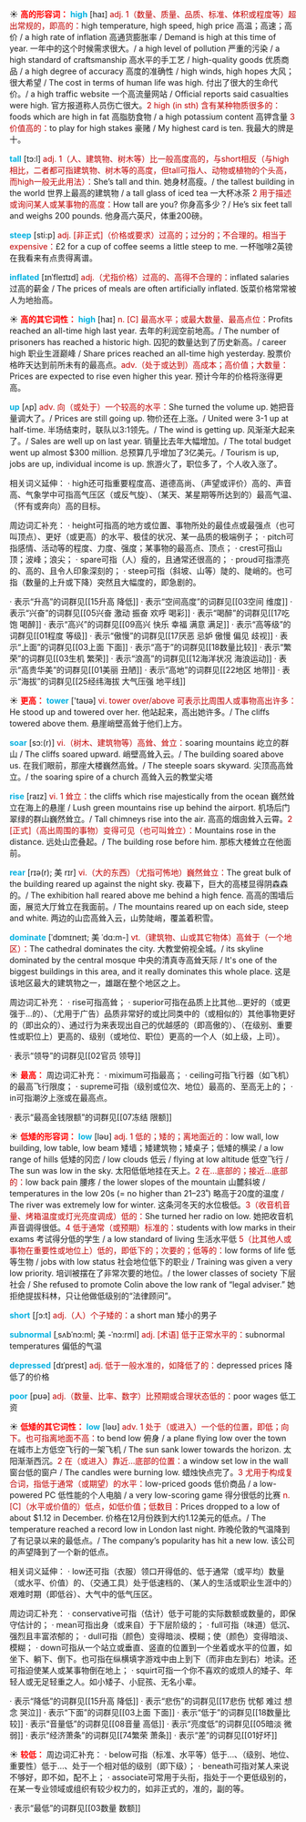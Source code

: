 ☀ <font color="red">**高的形容词：**</font>
<font color="sky blue">**high**</font> [haɪ] 
<font color="#c00000">adj. 1（数量、质量、品质、标准、体积或程度等）超出常规的，即高的：</font>high temperature, high speed, high price 高温；高速；高价 / a high rate of inflation 高通货膨胀率 / Demand is high at this time of year. 一年中的这个时候需求很大。/ a high level of pollution 严重的污染 / a high standard of craftsmanship 高水平的手工艺 / high-quality goods 优质商品 / a high degree of accuracy 高度的准确性 / high winds, high hopes 大风；很大希望 / The cost in terms of human life was high. 付出了很大的生命代价。/ a high traffic website 一个高流量网站 / Official reports said casualties were high. 官方报道称人员伤亡很大。<font color="#c00000">2 high (in sth) 含有某种物质很多的：</font>foods which are high in fat 高脂肪食物 / a high potassium content 高钾含量 <font color="#c00000">3 价值高的：</font>to play for high stakes 豪赌 / My highest card is ten. 我最大的牌是十。

<font color="sky blue">**tall**</font> [tɔ:l] 
<font color="#c00000">adj. 1（人、建筑物、树木等）比一般高度高的，与short相反（与high相比，二者都可指建筑物、树木等的高度，但tall可指人、动物或植物的个头高，而high一般无此用法）：</font>She’s tall and thin. 她身材高瘦。/ the tallest building in the world 世界上最高的建筑物 / a tall glass of iced tea 一大杯冰茶 <font color="#c00000">2 用于描述或询问某人或某事物的高度：</font>How tall are you? 你身高多少？/ He’s six feet tall and weighs 200 pounds. 他身高六英尺，体重200磅。

<font color="sky blue">**steep**</font> [sti:p] 
<font color="#c00000">adj. [非正式]（价格或要求）过高的；过分的；不合理的。相当于expensive：</font>£2 for a cup of coffee seems a little steep to me. 一杯咖啡2英镑在我看来有点贵得离谱。
           
<font color="sky blue">**inflated**</font> [ɪnˈfleɪtɪd]
<font color="#c00000">adj.（尤指价格）过高的、高得不合理的：</font>inflated salaries 过高的薪金 / The prices of meals are often artificially inflated. 饭菜价格常常被人为地抬高。

☀ <font color="red">**高的其它词性：**</font>
<font color="sky blue">**high**</font> [haɪ] 
<font color="#c00000">n. [C] 最高水平；或最大数量、最高点位：</font>Profits reached an all-time high last year. 去年的利润空前地高。/ The number of prisoners has reached a historic high. 囚犯的数量达到了历史新高。/ career high 职业生涯巅峰 / Share prices reached an all-time high yesterday. 股票价格昨天达到前所未有的最高点。<font color="#c00000">adv.（处于或达到）高成本；高价值；大数量：</font>Prices are expected to rise even higher this year. 预计今年的价格将涨得更高。

<font color="sky blue">**up**</font> [ʌp] 
<font color="#c00000">adv. 向（或处于）一个较高的水平：</font>She turned the volume up. 她把音量调大了。/ Prices are still going up. 物价还在上涨。/ United were 3-1 up at half-time. 半场结束时，联队以3:1领先。/ The wind is getting up. 风渐渐大起来了。/ Sales are well up on last year. 销量比去年大幅增加。/ The total budget went up almost $300 million. 总预算几乎增加了3亿美元。/ Tourism is up, jobs are up, individual income is up. 旅游火了，职位多了，个人收入涨了。

相关词义延伸：
· high还可指重要程度高、道德高尚、（声望或评价）高的、声音高、气象学中可指高气压区（或反气旋）、（某天、某星期等所达到的）最高气温、（怀有或奔向）高的目标。

周边词汇补充：
· height可指高的地方或位置、事物所处的最佳点或最强点（也可叫顶点）、更好（或更高）的水平、极佳的状况、某一品质的极端例子；
· pitch可指感情、活动等的程度、力度、强度；某事物的最高点、顶点；
· crest可指山顶；波峰；浪尖；
· spare可指（人）瘦的，且通常还很高的；
· proud可指漂亮的、高的、且令人印象深刻的；
· steep可指（斜坡、山等）陡的、陡峭的。也可指（数量的上升或下降）突然且大幅度的，即急剧的。

· 表示“升高”的词群见[[15升高 降低]]
· 表示“空间高度”的词群见[[03空间 维度]]
· 表示“兴奋”的词群见[[05兴奋 激动 振奋 欢呼 喝彩]]
· 表示“喝醉”的词群见[[17吃饱 喝醉]]
· 表示“高兴”的词群见[[09高兴 快乐 幸福 满意 满足]]
· 表示“高等级”的词群见[[01程度 等级]]
· 表示“傲慢”的词群见[[17厌恶 忌妒 傲慢 偏见 歧视]]
· 表示“上面”的词群见[[03上面 下面]]
· 表示“高于”的词群见[[18数量比较]]
· 表示“繁荣”的词群见[[03生机 繁荣]]
· 表示“浪高”的词群见[[12海洋状况 海浪运动]]
· 表示“高贵华美”的词群见[[01美丽 丑陋]]
· 表示“高地”的词群见[[22地区 地带]]
· 表示“海拔”的词群见[[25经纬海拔 大气压强 地平线]]

☀ <font color="red">**更高：**</font>
<font color="sky blue">**tower**</font> ['taʊə] 
<font color="#c00000">vi. tower over/above 可表示比周围人或事物高出许多：</font>He stood up and towered over her. 他站起来，高出她许多。/ The cliffs towered above them. 悬崖峭壁高耸于他们上方。
           
<font color="sky blue">**soar**</font> [sɔ:(r)]
<font color="#c00000">vi.（树木、建筑物等）高耸、耸立：</font>soaring mountains 屹立的群山 / The cliffs soared upward. 峭壁高耸入云。/ The building soared above us. 在我们眼前，那座大楼巍然高耸。/ The steeple soars skyward. 尖顶高高耸立。/ the soaring spire of a church 高耸入云的教堂尖塔
           
<font color="sky blue">**rise**</font> [raɪz] 
<font color="#c00000">vi. 1 耸立：</font>the cliffs which rise majestically from the ocean 巍然耸立在海上的悬崖 / Lush green mountains rise up behind the airport. 机场后门翠绿的群山巍然耸立。/ Tall chimneys rise into the air. 高高的烟囱耸入云霄。<font color="#c00000">2 [正式]（高出周围的事物）变得可见（也可叫耸立）：</font>Mountains rose in the distance. 远处山峦叠起。/ The building rose before him. 那栋大楼耸立在他面前。
           
<font color="sky blue">**rear**</font> [rɪə(r); 美 rɪr]
<font color="#c00000">vi.（大的东西）（尤指可怖地）巍然耸立：</font>The great bulk of the building reared up against the night sky. 夜幕下，巨大的高楼显得阴森森的。/ The exhibition hall reared above me behind a high fence. 高高的围墙后面，展览大厅耸立在我面前。/ The mountains reared up on each side, steep and white. 两边的山峦高耸入云，山势陡峭，覆盖着积雪。

<font color="sky blue">**dominate**</font> [ˈdɒmɪneɪt; 美 ˈdɑ:m-]
<font color="#c00000">vt.（建筑物、山或其它物体）高耸于（一个地区）：</font>The cathedral dominates the city. 大教堂俯视全城。/ its skyline dominated by the central mosque 中央的清真寺高耸天际 / It's one of the biggest buildings in this area, and it really dominates this whole place. 这是该地区最大的建筑物之一，雄踞在整个地区之上。

周边词汇补充：
· rise可指高耸；
· superior可指在品质上比其他…更好的（或更强于…的）、（尤用于广告）品质非常好的或比同类中的（或相似的）其他事物更好的（即出众的）、通过行为来表现出自己的优越感的（即高傲的）、（在级别、重要性或职位上）更高的、级别（或地位、职位）更高的一个人（如上级，上司）。

· 表示“领导”的词群见[[02官员 领导]]

☀ <font color="red">**最高：**</font>
周边词汇补充：
· miximum可指最高；
· ceiling可指飞行器（如飞机）的最高飞行限度；
· supreme可指（级别或位次、地位）最高的、至高无上的；
· in可指潮汐上涨或在最高点。

· 表示“最高金钱限额”的词群见[[07冻结 限额]]

☀ <font color="red">**低矮的形容词：**</font>
<font color="sky blue">**low**</font> [ləʊ] 
<font color="#c00000">adj. 1 低的；矮的；离地面近的：</font>low wall, low building, low table, low beam 矮墙；矮建筑物；矮桌子；低矮的横梁 / a low range of hills 低矮的冈峦 / low clouds 低云 / flying at low altitude 低空飞行 / The sun was low in the sky. 太阳低低地挂在天上。<font color="#c00000">2 在…底部的；接近…底部的：</font>low back pain 腰疼 / the lower slopes of the mountain 山麓斜坡 / temperatures in the low 20s (= no higher than 21–23˚) 略高于20度的温度 / The river was extremely low for winter. 这条河冬天的水位极低。<font color="#c00000">3（收音机音量、烤箱温度或灯光亮度调成）低的：</font>She turned her radio on low. 她把收音机声音调得很低。<font color="#c00000">4 低于通常（或预期）标准的：</font>students with low marks in their exams 考试得分低的学生 / a low standard of living 生活水平低 <font color="#c00000">5（比其他人或事物在重要性或地位上）低的，即低下的；次要的；低等的：</font>low forms of life 低等生物 / jobs with low status 社会地位低下的职业 / Training was given a very low priority. 培训被摆在了非常次要的地位。/ the lower classes of society 下层社会 / She refused to promote Colin above the low rank of “legal adviser.” 她拒绝提拔科林，只让他做低级别的“法律顾问”。

<font color="sky blue">**short**</font> [ʃɔ:t] 
<font color="#c00000">adj.（人）个子矮的：</font>a short man 矮小的男子
           
<font color="sky blue">**subnormal**</font> [ˌsʌbˈnɔ:ml; 美 -ˈnɔ:rml]
<font color="#c00000">adj. [术语] 低于正常水平的：</font>subnormal temperatures 偏低的气温
           
<font color="sky blue">**depressed**</font> [dɪˈprest]
<font color="#c00000">adj. 低于一般水准的，如降低了的：</font>depressed prices 降低了的价格

<font color="sky blue">**poor**</font> [pʊə] 
<font color="#c00000">adj.（数量、比率、数字）比预期或合理状态低的：</font>poor wages 低工资

☀ <font color="red">**低矮的其它词性：**</font>
<font color="sky blue">**low**</font> [ləʊ] 
<font color="#c00000">adv. 1 处于（或进入）一个低的位置，即低；向下。也可指离地面不高：</font>to bend low 俯身 / a plane flying low over the town 在城市上方低空飞行的一架飞机 / The sun sank lower towards the horizon. 太阳渐渐西沉。<font color="#c00000">2 在（或进入）靠近…底部的位置：</font>a window set low in the wall 窗台低的窗户 / The candles were burning low. 蜡烛快点完了。<font color="#c00000">3 尤用于构成复合词，指低于通常（或期望）的水平：</font>low-priced goods 低价商品 / a low-powered PC 低性能的个人电脑 / a very low-scoring game 得分很低的比赛 <font color="#c00000">n. [C]（水平或价值的）低点，如低价值；低数目：</font>Prices dropped to a low of about $1.12 in December. 价格在12月份跌到大约1.12美元的低点。/ The temperature reached a record low in London last night. 昨晚伦敦的气温降到了有记录以来的最低点。/ The company’s popularity has hit a new low. 该公司的声望降到了一个新的低点。

相关词义延伸：
· low还可指（衣服）领口开得低的、低于通常（或平均）数量（或水平、价值）的、（交通工具）处于低速档的、（某人的生活或职业生涯中的）艰难时期（即低谷）、大气中的低气压区。

周边词汇补充：
· conservative可指（估计）低于可能的实际数额或数量的，即保守估计的；
· mean可指出身（或来自）于下层阶级的；
· full可指（味道）低沉、强烈且丰富浓郁的；
· dull可指（颜色）变得暗淡、模糊；使（颜色）变得暗淡、模糊；
· down可指从一个站立或垂直、竖直的位置到一个坐着或水平的位置，如坐下、躺下、倒下。也可指在纵横填字游戏中由上到下（而非由左到右）地读。还可指迫使某人或某事物倒在地上；
· squirt可指一个你不喜欢的或烦人的矮子、年轻人或无足轻重之人。如小矮子、小屁孩、无名小辈。

· 表示“降低”的词群见[[15升高 降低]]
· 表示“悲伤”的词群见[[17悲伤 忧郁 难过 想念 哭泣]]
· 表示“下面”的词群见[[03上面 下面]]
· 表示“低于”的词群见[[18数量比较]]
· 表示“音量低”的词群见[[08音量 高低]]
· 表示“亮度低”的词群见[[05暗淡 微弱]]
· 表示“经济萧条”的词群见[[74繁荣 萧条]]
· 表示“差”的词群见[[01好坏]]

☀ <font color="red">**较低：**</font>
周边词汇补充：
· below可指（标准、水平等）低于…、（级别、地位、重要性）低于…、处于一个相对低的级别（即下级）；
· beneath可指对某人来说不够好，即不如，配不上；
· associate可常用于头衔，指处于一个更低级别的，在某一专业领域或组织有较少权力的，如非正式的，准的，副的等。

· 表示“最低”的词群见[[03数量 数额]]
